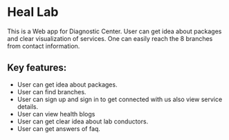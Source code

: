 # Heal Lab

This is a Web app for Diagnostic Center. User can get idea about packages and clear visualization of services. One can easily reach the 8 branches from contact information.

## Key features:
- User can get idea about packages.
- User can find branches.
- User can sign up and sign in to get connected with us also view service details.
- User can view health blogs
- User can get clear idea about lab conductors.
- User can get answers of faq.
